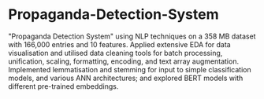 # Propaganda-Detection-System
"Propaganda Detection System" using NLP techniques on a 358 MB dataset with 166,000 entries and 10 features. Applied extensive
EDA for data visualisation and utilised data cleaning tools for batch processing, unification, scaling, formatting, encoding, and text array augmentation. Implemented lemmatisation and stemming for input to simple classification models, and various ANN architectures; and explored BERT models with different pre-trained embeddings.
